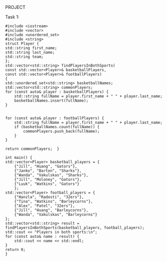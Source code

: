 PROJECT

Task 1:

    #include <iostream>
    #include <vector>
    #include <unordered_set>
    #include <string>
    struct Player {
    std::string first_name;
    std::string last_name;
    std::string team;
    };
    std::vector<std::string> findPlayersInBothSports(
    const std::vector<Player>& basketballPlayers, 
    const std::vector<Player>& footballPlayers) 
    {
    std::unordered_set<std::string> basketballNames;
    std::vector<std::string> commonPlayers;
    for (const auto& player : basketballPlayers) {
        std::string fullName = player.first_name + " " + player.last_name;
        basketballNames.insert(fullName);
    }


    for (const auto& player : footballPlayers) {
        std::string fullName = player.first_name + " " + player.last_name;
        if (basketballNames.count(fullName)) {
            commonPlayers.push_back(fullName);
        }
    }

    return commonPlayers;  }
    
    int main() {
    std::vector<Player> basketball_players = {
        {"Jill", "Huang", "Gators"},
        {"Janko", "Barton", "Sharks"},
        {"Wanda", "Vakulskas", "Sharks"},
        {"Jill", "Moloney", "Gators"},
        {"Luuk", "Watkins", "Gators"}
        };
    std::vector<Player> football_players = {
        {"Hanzla", "Radosti", "32ers"},
        {"Tina", "Watkins", "Barleycorns"},
        {"Alex", "Patel", "32ers"},
        {"Jill", "Huang", "Barleycorns"},
        {"Wanda", "Vakulskas", "Barleycorns"}
    };
    std::vector<std::string> result = findPlayersInBothSports(basketball_players, football_players);
    std::cout << "Players in both sports:\n";
    for (const auto& name : result) {
        std::cout << name << std::endl;
    }
    return 0;
    }
